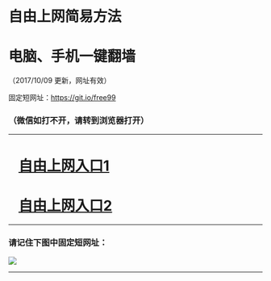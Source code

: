﻿# 自由上网简易方法

# 电脑、手机一键翻墙

（2017/10/09 更新，网址有效）

固定短网址：https://git.io/free99

### （微信如打不开，请转到浏览器打开）


***





# &nbsp;&nbsp; <a href="http://ft2430712726.fwq-tz-1001.info/fwqtz01.html?t=100900115544 " target="_blank">自由上网入口1</a>
# &nbsp;&nbsp; <a href="http://ft2362431886.fwq-tz-1002.info/fwqtz02.html?t=100900131310 " target="_blank">自由上网入口2</a>
***

### 请记住下图中固定短网址：

<img src="https://s3-us-west-2.amazonaws.com/fwq-1001/yjfq-20170905okok.png" /> 


***

